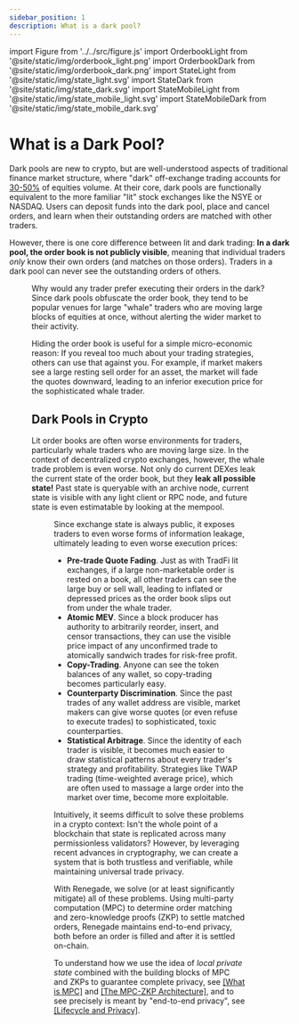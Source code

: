 ```yaml
---
sidebar_position: 1
description: What is a dark pool?
---
```


import Figure from '../../src/figure.js'
import OrderbookLight from '@site/static/img/orderbook_light.png'
import OrderbookDark from '@site/static/img/orderbook_dark.png'
import StateLight from '@site/static/img/state_light.svg'
import StateDark from '@site/static/img/state_dark.svg'
import StateMobileLight from '@site/static/img/state_mobile_light.svg'
import StateMobileDark from '@site/static/img/state_mobile_dark.svg'

# What is a Dark Pool?

Dark pools are new to crypto, but are well-understood aspects of traditional
finance market structure, where "dark" off-exchange trading accounts for
[30-50%](https://www.cboe.com/us/equities/market_share/) of equities volume.
At their core, dark pools are functionally equivalent to the more familiar
"lit" stock exchanges like the NSYE or NASDAQ. Users can deposit funds into the
dark pool, place and cancel orders, and learn when their outstanding orders are
matched with other traders.

However, there is one core difference between lit and dark trading: **In a dark
pool, the order book is not publicly visible**, meaning that individual traders
*only* know their own orders (and matches on those orders).  Traders in a dark
pool can never see the outstanding orders of others.

<Figure
  LightImage={OrderbookLight}
  DarkImage={OrderbookDark}
  isSvg={false}
  caption="A lit order book. A dark pool's order book is not publicly visible."
/>

Why would any trader prefer executing their orders in the dark? Since dark
pools obfuscate the order book, they tend to be popular venues for large
"whale" traders who are moving large blocks of equities at once, without
alerting the wider market to their activity.

Hiding the order book is useful for a simple micro-economic reason: If you
reveal too much about your trading strategies, others can use that against you.
For example, if market makers see a large resting sell order for an asset, the
market will fade the quotes downward, leading to an inferior execution price
for the sophisticated whale trader.

## Dark Pools in Crypto

Lit order books are often worse environments for traders, particularly whale
traders who are moving large size. In the context of decentralized crypto
exchanges, however, the whale trade problem is even worse. Not only do current
DEXes leak the current state of the order book, but they **leak all possible
state!** Past state is queryable with an archive node, current state is visible
with any light client or RPC node, and future state is even estimatable by
looking at the mempool.

<Figure
  LightImage={StateLight}
  DarkImage={StateDark}
  LightImageMobile={StateMobileLight}
  DarkImageMobile={StateMobileDark}
  isSvg={true}
  caption="With a blockchain, state is necessarily public."
/>

Since exchange state is always public, it exposes traders to even worse forms
of information leakage, ultimately leading to even worse execution prices:

- **Pre-trade Quote Fading**. Just as with TradFi lit exchanges, if a large
  non-marketable order is rested on a book, all other traders can see the large
  buy or sell wall, leading to inflated or depressed prices as the order book
  slips out from under the whale trader.
- **Atomic MEV**. Since a block producer has authority to arbitrarily reorder,
  insert, and censor transactions, they can use the visible price impact of any
  unconfirmed trade to atomically sandwich trades for risk-free profit.
- **Copy-Trading**. Anyone can see the token balances of any wallet,
  so copy-trading becomes particularly easy.
- **Counterparty Discrimination**. Since the past trades of any wallet address
  are visible, market makers can give worse quotes (or even refuse to execute
  trades) to sophisticated, toxic counterparties.
- **Statistical Arbitrage**. Since the identity of each trader is visible, it
  becomes much easier to draw statistical patterns about every trader's
  strategy and profitability. Strategies like TWAP trading (time-weighted
  average price), which are often used to massage a large order into the market
  over time, become more exploitable.

Intuitively, it seems difficult to solve these problems in a crypto context:
Isn't the whole point of a blockchain that state is replicated across many
permissionless validators? However, by leveraging recent advances in
cryptography, we can create a system that is both trustless and verifiable,
while maintaining universal trade privacy.

With Renegade, we solve (or at least significantly mitigate) all of these
problems. Using multi-party computation (MPC) to determine order matching and
zero-knowledge proofs (ZKP) to settle matched orders, Renegade maintains
end-to-end privacy, both before an order is filled and after it is settled
on-chain.

To understand how we use the idea of *local private state* combined with the
building blocks of MPC and ZKPs to guarantee complete privacy, see [[What is
MPC]](/core-concepts/mpc-explainer) and [[The MPC-ZKP
Architecture]](/core-concepts/mpc-zkp), and to see precisely is meant by
"end-to-end privacy", see [[Lifecycle and Privacy]](/core-concepts/privacy).
